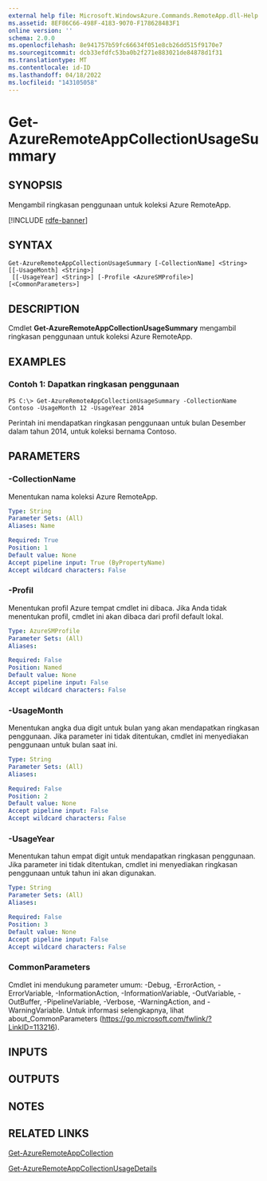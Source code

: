 ```yaml
---
external help file: Microsoft.WindowsAzure.Commands.RemoteApp.dll-Help.xml
ms.assetid: 8EF86C66-498F-4183-9070-F178628483F1
online version: ''
schema: 2.0.0
ms.openlocfilehash: 8e941757b59fc66634f051e8cb26dd515f9170e7
ms.sourcegitcommit: dcb33efdfc53ba0b2f271e883021de84878d1f31
ms.translationtype: MT
ms.contentlocale: id-ID
ms.lasthandoff: 04/18/2022
ms.locfileid: "143105058"
---
```

# Get-AzureRemoteAppCollectionUsageSummary

## SYNOPSIS
Mengambil ringkasan penggunaan untuk koleksi Azure RemoteApp.

[!INCLUDE [rdfe-banner](../../includes/rdfe-banner.md)]

## SYNTAX

```
Get-AzureRemoteAppCollectionUsageSummary [-CollectionName] <String> [[-UsageMonth] <String>]
 [[-UsageYear] <String>] [-Profile <AzureSMProfile>] [<CommonParameters>]
```

## DESCRIPTION
Cmdlet **Get-AzureRemoteAppCollectionUsageSummary** mengambil ringkasan penggunaan untuk koleksi Azure RemoteApp.

## EXAMPLES

### Contoh 1: Dapatkan ringkasan penggunaan
```
PS C:\> Get-AzureRemoteAppCollectionUsageSummary -CollectionName Contoso -UsageMonth 12 -UsageYear 2014
```

Perintah ini mendapatkan ringkasan penggunaan untuk bulan Desember dalam tahun 2014, untuk koleksi bernama Contoso.

## PARAMETERS

### -CollectionName
Menentukan nama koleksi Azure RemoteApp.

```yaml
Type: String
Parameter Sets: (All)
Aliases: Name

Required: True
Position: 1
Default value: None
Accept pipeline input: True (ByPropertyName)
Accept wildcard characters: False
```

### -Profil
Menentukan profil Azure tempat cmdlet ini dibaca.
Jika Anda tidak menentukan profil, cmdlet ini akan dibaca dari profil default lokal.

```yaml
Type: AzureSMProfile
Parameter Sets: (All)
Aliases: 

Required: False
Position: Named
Default value: None
Accept pipeline input: False
Accept wildcard characters: False
```

### -UsageMonth
Menentukan angka dua digit untuk bulan yang akan mendapatkan ringkasan penggunaan.
Jika parameter ini tidak ditentukan, cmdlet ini menyediakan penggunaan untuk bulan saat ini.

```yaml
Type: String
Parameter Sets: (All)
Aliases: 

Required: False
Position: 2
Default value: None
Accept pipeline input: False
Accept wildcard characters: False
```

### -UsageYear
Menentukan tahun empat digit untuk mendapatkan ringkasan penggunaan.
Jika parameter ini tidak ditentukan, cmdlet ini menyediakan ringkasan penggunaan untuk tahun ini akan digunakan.

```yaml
Type: String
Parameter Sets: (All)
Aliases: 

Required: False
Position: 3
Default value: None
Accept pipeline input: False
Accept wildcard characters: False
```

### CommonParameters
Cmdlet ini mendukung parameter umum: -Debug, -ErrorAction, -ErrorVariable, -InformationAction, -InformationVariable, -OutVariable, -OutBuffer, -PipelineVariable, -Verbose, -WarningAction, and -WarningVariable. Untuk informasi selengkapnya, lihat about_CommonParameters (https://go.microsoft.com/fwlink/?LinkID=113216).

## INPUTS

## OUTPUTS

## NOTES

## RELATED LINKS

[Get-AzureRemoteAppCollection](./Get-AzureRemoteAppCollection.md)

[Get-AzureRemoteAppCollectionUsageDetails](./Get-AzureRemoteAppCollectionUsageDetails.md)



